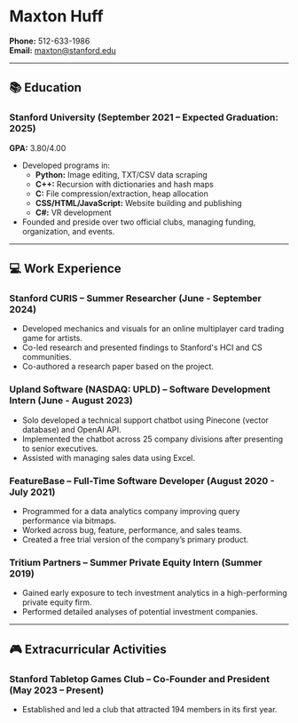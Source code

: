 # Maxton Huff

**Phone:** 512-633-1986  
**Email:** [maxton@stanford.edu](maxton@stanford.edu)

---

## 📚 Education

### Stanford University (September 2021 – Expected Graduation: 2025)  
**GPA:** 3.80/4.00  
- Developed programs in:
  - **Python:** Image editing, TXT/CSV data scraping  
  - **C++:** Recursion with dictionaries and hash maps  
  - **C:** File compression/extraction, heap allocation  
  - **CSS/HTML/JavaScript:** Website building and publishing  
  - **C#:** VR development  
- Founded and preside over two official clubs, managing funding, organization, and events.

---

## 💻 Work Experience

### **Stanford CURIS** – Summer Researcher (June - September 2024)  
- Developed mechanics and visuals for an online multiplayer card trading game for artists.  
- Co-led research and presented findings to Stanford's HCI and CS communities.  
- Co-authored a research paper based on the project.  

### **Upland Software (NASDAQ: UPLD)** – Software Development Intern (June - August 2023)  
- Solo developed a technical support chatbot using Pinecone (vector database) and OpenAI API.  
- Implemented the chatbot across 25 company divisions after presenting to senior executives.  
- Assisted with managing sales data using Excel.

### **FeatureBase** – Full-Time Software Developer (August 2020 - July 2021)  
- Programmed for a data analytics company improving query performance via bitmaps.  
- Worked across bug, feature, performance, and sales teams.
- Created a free trial version of the company’s primary product.

### **Tritium Partners** – Summer Private Equity Intern (Summer 2019)  
- Gained early exposure to tech investment analytics in a high-performing private equity firm.  
- Performed detailed analyses of potential investment companies.

---

## 🎮 Extracurricular Activities

### **Stanford Tabletop Games Club** – Co-Founder and President (May 2023 – Present)  
- Established and led a club that attracted 194 members in its first year.